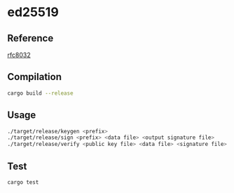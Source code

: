 # ed25519

## Reference

[rfc8032](https://datatracker.ietf.org/doc/html/rfc8032)

## Compilation

```bash
cargo build --release
```

## Usage

```bash
./target/release/keygen <prefix>
./target/release/sign <prefix> <data file> <output signature file>
./target/release/verify <public key file> <data file> <signature file>
```

## Test

```bash
cargo test
```
